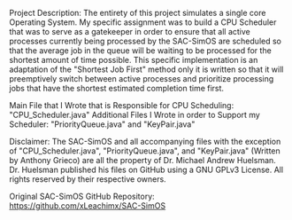 Project Description: The entirety of this project simulates a single core Operating System. My specific assignment was to build a CPU Scheduler that was to serve as a gatekeeper in order to ensure that all active processes currently being processed by the SAC-SimOS are scheduled so that the average job in the queue will be waiting to be processed for the shortest amount of time possible. This specific implementation is an adaptation of the "Shortest Job First" method only it is written so that it will preemptively switch between active processes and prioritize processing jobs that have the shortest estimated completion time first.

Main File that I Wrote that is Responsible for CPU Scheduling: "CPU_Scheduler.java"
Additional Files I Wrote in order to Support my Scheduler: "PriorityQueue.java" and "KeyPair.java"

Disclaimer: The SAC-SimOS and all accompanying files with the exception of "CPU_Scheduler.java", "PriorityQueue.java", and "KeyPair.java" (Written by Anthony Grieco) are all the property of Dr. Michael Andrew Huelsman. Dr. Huelsman published his files on GitHub using a GNU GPLv3 License. All rights reserved by their respective owners.

Original SAC-SimOS GitHub Repository: https://github.com/xLeachimx/SAC-SimOS
